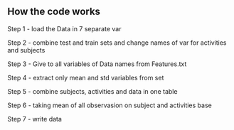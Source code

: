 ## How the code works

Step 1 - load the Data in 7 separate var

Step 2 - combine test and train sets and change names of var for activities and subjects

Step 3 - Give to all variables of Data names from Features.txt

Step 4 - extract only mean and std variables from set

Step 5 - combine subjects, activities and data in one table

Step 6 - taking mean of all observasion on subject and activities base

Step 7 - write data